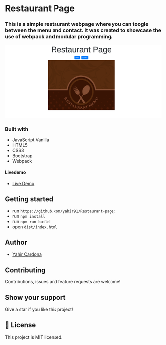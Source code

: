 # Restaurant Page

### This is a simple restaurant webpage where you can toogle between the menu and contact. It was created to showcase the use of webpack and modular programming.

![screenshot](screenshot.png)

### Built with
- JavaScript Vanilla
- HTML5 
- CSS3
- Bootstrap
- Webpack

#### Livedemo
- [Live Demo](https://elegant-bell-3db233.netlify.app/)


## Getting started
- run `https://github.com/yahir91/Restaurant-page`;
- run `npm install`
- run `npm run build`
- open `dist/index.html`

## Author
- [Yahir Cardona](https://yahir91.github.io/yahir-cardona.github.io/)


## Contributing

Contributions, issues and feature requests are welcome!


## Show your support

Give a star if you like this project!


## 📝 License

This project is MIT licensed.
